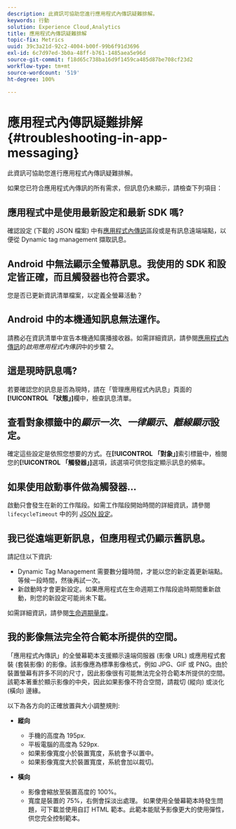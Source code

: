 ```yaml
---
description: 此資訊可協助您進行應用程式內傳訊疑難排解。
keywords: 行動
solution: Experience Cloud,Analytics
title: 應用程式內傳訊疑難排解
topic-fix: Metrics
uuid: 39c3a21d-92c2-4004-b00f-99b6f91d3696
exl-id: 6c7d97ed-3b0a-48ff-b761-1485aea5e96d
source-git-commit: f18d65c738ba16d9f1459ca485d87be708cf23d2
workflow-type: tm+mt
source-wordcount: '519'
ht-degree: 100%

---
```


# 應用程式內傳訊疑難排解{#troubleshooting-in-app-messaging}

此資訊可協助您進行應用程式內傳訊疑難排解。

如果您已符合應用程式內傳訊的所有需求，但訊息仍未顯示，請檢查下列項目：

## 應用程式中是使用最新設定和最新 SDK 嗎?

確認設定 (下載的 JSON 檔案) 中有[應用程式內傳訊](/help/android/messaging-main/messaging/messaging.md)區段或是有訊息遠端端點，以便從 Dynamic tag management 擷取訊息。

## Android 中無法顯示全螢幕訊息。我使用的 SDK 和設定皆正確，而且觸發器也符合要求。

您是否已更新資訊清單檔案，以定義全螢幕活動？

## Android 中的本機通知訊息無法運作。

請務必在資訊清單中宣告本機通知廣播接收器。如需詳細資訊，請參閱[應用程式內傳訊](/help/android/messaging-main/messaging/messaging.md)的&#x200B;*啟用應用程式內傳訊*&#x200B;中的步驟 2。

## 這是現時訊息嗎?

若要確認您的訊息是否為現時，請在「管理應用程式內訊息」頁面的&#x200B;**[!UICONTROL 「狀態」]**&#x200B;欄中，檢查訊息清單。

## 查看對象標籤中的&#x200B;*顯示一次*、*一律顯示*、*離線顯示*&#x200B;設定。

確定這些設定是依照您想要的方式。在&#x200B;**[!UICONTROL 「對象」]**&#x200B;索引標籤中，檢閱您的&#x200B;**[!UICONTROL 「觸發器」]**&#x200B;選項，該選項可供您指定顯示訊息的頻率。

## 如果使用啟動事件做為觸發器...

啟動只會發生在新的工作階段。如需工作階段開始時間的詳細資訊，請參閱 `lifecycleTimeout` 中的列 [JSON 設定](/help/android/configuration/json-config/json-config.md)。

## 我已從遠端更新訊息，但應用程式仍顯示舊訊息。

請記住以下資訊:

* Dynamic Tag Management 需要數分鐘時間，才能以您的新定義更新端點。等候一段時間，然後再試一次。
* 新啟動時才會更新設定。如果應用程式在生命週期工作階段逾時期間重新啟動，則您的新設定可能尚未下載。

如需詳細資訊，請參閱[生命週期量度](/help/android/metrics.md)。

## 我的影像無法完全符合範本所提供的空間。

「應用程式內傳訊」的全螢幕範本支援顯示遠端伺服器 (影像 URL) 或應用程式套裝 (套裝影像) 的影像。該影像應為標準影像格式，例如 JPG、GIF 或 PNG。由於裝置螢幕有許多不同的尺寸，因此影像很有可能無法完全符合範本所提供的空間。該範本著重於顯示影像的中央，因此如果影像不符合空間，請裁切 (縱向) 或淡化 (橫向) 邊緣。

以下為各方向的正確放置與大小調整規則:

* **縱向**
   * 手機的高度為 195px.
   * 平板電腦的高度為 529px.
   * 如果影像寬度小於裝置寬度，系統會予以置中。
   * 如果影像寬度大於裝置寬度，系統會加以裁切。

* **橫向**
   * 影像會縮放至裝置高度的 100%。
   * 寬度是裝置的 75%，右側會採淡出處理。
   如果使用全螢幕範本時發生問題，可下載並使用自訂 HTML 範本。此範本能賦予影像更大的使用彈性，供您完全控制範本。
